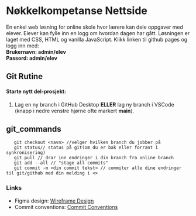 # Nøkkelkompetanse Nettside
En enkel web løsning for online skole hvor lærere kan dele oppgaver med elever. Elever kan fylle inn en logg om hvordan dagen har gått.
Løsningen er laget med CSS, HTML og vanilla JavaScript.
Klikk linken til github pages og logg inn med:\
**Brukernavn: admin/elev\
Passord: admin/elev**

## Git Rutine
#### Starte nytt del-prosjekt:
1. Lag en ny branch i GitHub Desktop **ELLER** lag ny branch i VSCode (knapp i nedre venstre hjørne ofte markert __main__).

## git_commands
```git branch //viser tilgjenglige branches
   git checkout <navn> //velger hvilken branch du jobber på
   git status// status på git(om du er bak eller forrant i synkronisering)
   git pull // drar inn endringer i din branch fra online branch
   git add --all // "stage all commits"
   git commit -m <din commit tekst> // commiter alle dine endringer til git/github med din melding i <>
  ```

### Links
- Figma design: [Wireframe Design](https://www.figma.com/file/UFpxEF41wAbzKmsv7U8VQ7/DESIGN_FORSLAG_TIL_GEIR?t=q47PgzgDWi82nMJg-0)
- Commit conventions: [Commit Conventions](https://www.conventionalcommits.org/en/v1.0.0/)
